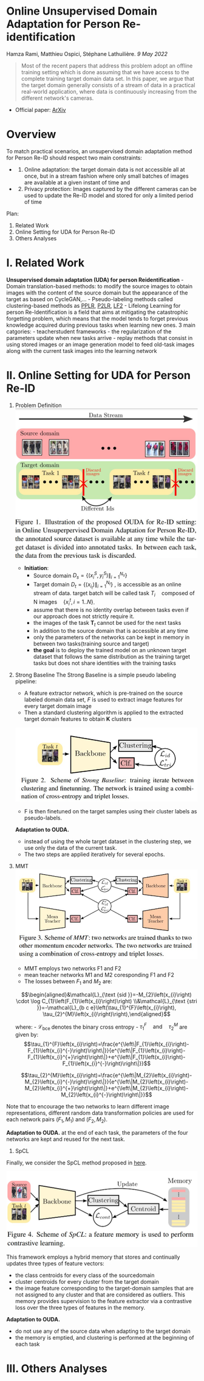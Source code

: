 # Online Unsupervised Domain Adaptation for Person Re-identification
Hamza Rami, Matthieu Ospici, Stéphane Lathuilière. _9 May 2022_

> Most of the recent papers that address this problem adopt an offline training setting which is done assuming that we have access to the complete training target domain data set. In this paper, we argue that the target domain generally consists of a stream of data in a practical real-world application, where data is continuously increasing from the different network's cameras. 

* Official paper: [ArXiv](https://arxiv.org/abs/2205.04383)

# Overview
To match practical scenarios, an unsupervised domain adaptation method for Person Re-ID should respect two main constraints:
 - 1) Online adaptation: the target domain data is not accessible all at once, but in a stream fashion where only small batches of images are available at a given instant of time and 
 - 2) Privacy protection: Images captured by the different cameras can be used to update the Re-ID model and stored for only a limited period of time

Plan:
1.  Related Work
2.  Online Setting for UDA for Person Re-ID
3.  Others Analyses

# I. Related Work

**Unsupervised domain adaptation (UDA) for person Reidentification**
    - Domain translation-based methods: to modify the source images to obtain images with the content of the source domain but the appearance of the target as based on CycleGAN,... 
    - Pseudo-labeling methods called clustering-based
methods as [PPLR](PPLR.md), [P2LR](P2LR.md), [LF2](LF2.md)
    -   Lifelong Learning for person Re-Identification is a field that aims at mitigating the catastrophic forgetting problem, which means that the model tends to forget previous knowledge acquired during previous tasks when learning new ones. 3 main catgories:
        -   teacherstudent frameworks
        -   the regularization of the parameters update when new tasks arrive
        -    replay methods that consist in using stored images or an image generation model to feed old-task images along with the current task images into the learning network 


# II. Online Setting for UDA for Person Re-ID

1. Problem Definition
![fig1](../../asset/images/OUDA/fig1.jpg)
   - **Initiation**:
     - Source domain $D_s = \{(x_i^S, y_i^S) \|_{i=1}^{N_s} \}$
     - Target domain $D_t = \{(x_i_t) \|_{i=1}^{N_t} \}$ ,  is accessible as an online stream of data. target batch will be called task $T_i \quad \text{composed of N images} \quad \{x_i^t, i = 1..N\}$.
     - assume that there is no identity overlap between tasks even if our approach does not strictly require it. 
     - the images of the task $\mathbf{T}_t$ cannot be used for the next tasks
     - In addition to the source domain that is accessible at any time
     - only the parameters of the networks can be kept in memory in between two tasks(training source and target)
     - **the goal** is to deploy the trained model on an unknown target dataset that follows the same distribution as the training target tasks but does not share identities with the training tasks
  
   


2. Strong Baseline
   The Strong Baseline is a simple pseudo labeling pipeline:
   - A feature extractor network, which is pre-trained on the source labeled domain data set, _F_ is used to extract image features for every target domain image
   - Then a standard clustering algorithm is applied to the extracted target domain features to obtain **K** clusters
  
    ![strongbaseline](../../asset/images/OUDA/fig2.jpg)

   - F is then finetuned on the target samples using their cluster labels as pseudo-labels. 
  
    **Adaptation to OUDA.**
    - instead of using the whole target dataset in the clustering step, we use only the data of the current task. 
    - The two steps are applied iteratively for several epochs.

3. MMT
   ![mmt](../../asset/images/OUDA/fig3.jpg)
   -  MMT employs two networks F1 and F2
   -  mean teacher networks M1 and M2 coresponding F1 and F2
   -  The losses between $F_{1}$ and $M_{2}$ are:
  
    $$\begin{aligned}&\mathcal{L}_{\text {sid }}=-M_{2}\left(x_{i}\right) \cdot \log C_{1}\left(F_{1}\left(x_{i}\right)\right) \\&\mathcal{L}_{\text {stri }}=-\mathcal{L}_{b c e}\left(\tau_{1}^{F}\left(x_{i}\right), \tau_{2}^{M}\left(x_{i}\right)\right),\end{aligned}$$

    where:
       -   $\mathcal{L}_{\text {bce }}$ denotes the binary cross entropy 
       -   $\tau_{1}^{F} \quad \text{and} \quad \tau_{2}^{M}$ are given by:
    $$\tau_{1}^{F}\left(x_{i}\right)=\frac{e^{\left\|F_{1}\left(x_{i}\right)-F_{1}\left(x_{i}^{-}\right)\right\|}}{e^{\left\|F_{1}\left(x_{i}\right)-F_{1}\left(x_{i}^{+}\right)\right\|}+e^{\left\|F_{1}\left(x_{i}\right)-F_{1}\left(x_{i}^{-}\right)\right\|}}$$

    $$\tau_{2}^{M}\left(x_{i}\right)=\frac{e^{\left\|M_{2}\left(x_{i}\right)-M_{2}\left(x_{i}^{-}\right)\right\|}}{e^{\left\|M_{2}\left(x_{i}\right)-M_{2}\left(x_{i}^{+}\right)\right\|}+e^{\left\|M_{2}\left(x_{i}\right)-M_{2}\left(x_{i}^{-}\right)\right\|}}$$

Note that to encourage the two networks to learn different image representations, different random data transformation policies are used for each network pairs $\left(F_{1}, M_{1}\right)$ and $\left(F_{2}, M_{2}\right)$.

**Adaptation to OUDA.** at the end of each task, the parameters of the four networks are kept and reused for the next task. 


   
1. SpCL

Finally, we consider the SpCL method proposed in [here](SpCL.md).

![fig4](../../asset/images/OUDA/fig4.jpg)

This framework employs a hybrid memory that stores and continually updates three types of feature vectors:      
- the class centroids for every class of the sourcedomain
- cluster centroids for every cluster from the target domain
- the image feature corresponding to the
target-domain samples that are not assigned to any cluster and that are considered as outliers. This memory provides supervision to the feature extractor via a contrastive loss over the three types of features in the memory.

**Adaptation to OUDA.**
- do not use any of the source data when adapting to the target domain
- the memory is emptied, and clustering is performed at the beginning of each task


# III. Others Analyses